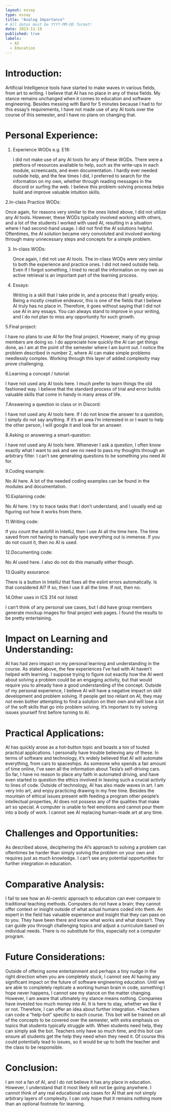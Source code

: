```yaml
---
layout: essay
type: essay
title: "Analog Importance"
# All dates must be YYYY-MM-DD format!
date: 2023-11-19
published: true
labels:
  - AI
  - Education
---
```

# Introduction:

Artificial Intelligence tools have started to make waves in various fields, from art to writing. I believe that AI has no place in any of these fields. My stance remains unchanged when it comes to education and software engineering. Besides messing with Bard for 5 minutes because I had to for this essay’s requirements, I have not made use of any AI tools over the course of this semester, and I have no plans on changing that. 


# Personal Experience:

1. Experience WODs e.g. E18:

   I did not make use of any AI tools for any of these WODs. There were a plethora of resources available to help, such as the write-ups in each module, screencasts, and even documentation. I hardly ever needed outside help, and the few times I did, I preferred to search for the information on my own, whether through reading messages in the discord or surfing the web. I believe this problem-solving process helps build and improve valuable intuition skills.

2.In-class Practice WODs:
   
   Once again, for reasons very similar to the ones listed above, I did not utilize any AI tools. However, these WODs typically involved working with others, and a lot of the students I worked with used AI, resulting in a situation where I had second-hand usage. I did not find the AI solutions helpful. Oftentimes, the AI solution became very convoluted and involved working through many unnecessary steps and concepts for a simple problem. 

3. In-class WODs:

   Once again, I did not use AI tools. The in-class WODs were very similar to both the experience and practice ones. I did not need outside help. Even if I forgot something, I tried to recall the information on my own as active retrieval is an important part of the learning process. 

5. Essays:

   Writing is a skill that I take pride in, and a process that I greatly enjoy. Being a mostly creative endeavor, this is one of the fields that I believe AI truly has no place in. Therefore, it goes without saying that I did not use AI in any essays. You can always stand to improve in your writing, and I do not plan to miss any opportunity for such growth.   

5.Final project:
   
   I have no plans to use AI for the final project. However, many of my group members are doing so. I do appreciate how quickly the AI can get things done, as I am at the point of the semester where I am burnt out. I notice the problem described in number 2, where AI can make simple problems needlessly complex. Working through this layer of added complexity may prove challenging.  

6.Learning a concept / tutorial:
   
   I have not used any AI tools here. I much prefer to learn things the old fashioned way. I believe that the standard process of trial and error builds valuable skills that come in handy in many areas of life. 

7.Answering a question in class or in Discord:
   
   I have not used any AI tools here. If I do not know the answer to a question, I simply do not say anything. If it’s an area I’m interested in or I want to help the other person, I will google it and look for an answer. 

8.Asking or answering a smart-question:
   
   I have not used any AI tools here. Whenever I ask a question, I often know exactly what I want to ask and see no need to pass my thoughts through an arbitrary filter. I can’t see generating questions to be something you need AI for. 

9.Coding example:
  
   No AI here. A lot of the needed coding examples can be found in the modules and documentation. 

10.Explaining code:
   
   No AI here. I try to trace tasks that I don’t understand, and I usually end up figuring out how it works from there. 

11.Writing code:
   
   If you count the autofill in IntelliJ, then I use AI all the time here. The time saved from not having to manually type everything out is immense. If you do not count it, then no AI is used. 

12.Documenting code:
   
   No AI used here. I also do not do this manually either though. 

13.Quality assurance:
   
   There is a button in IntelliJ that fixes all the eslint errors automatically. Is that considered AI? If so, then I use it all the time. If not, then no. 

14.Other uses in ICS 314 not listed:
   
   I can’t think of any personal use cases, but I did have group members generate mockup images for final project web pages. I found the results to be pretty entertaining. 



# Impact on Learning and Understanding: 

AI has had zero impact on my personal learning and understanding in the course. As stated above, the few experiences I’ve had with AI haven’t helped with learning. I suppose trying to figure out exactly how the AI went about solving a problem could be an engaging activity, but that would require you to already have a good understanding of the concept. Outside of my personal experience, I believe AI will have a negative impact on skill development and problem solving. If people get too reliant on AI, they may not even bother attempting to find a solution on their own and will lose a lot of the soft skills that go into problem solving. It’s important to try solving issues yourself first before turning to AI. 

# Practical Applications:
AI has quickly arose as a hot-button topic and boasts a ton of touted practical applications. I personally have trouble believing any of these. In terms of software and technology, it’s widely believed that AI will automate everything, from cars to spaceships. As someone who spends a fair amount of time online, I’ve seen all the information about Tesla’s self-driving cars. So far, I have no reason to place any faith in automated driving, and have even started to question the ethics involved in leaving such a crucial activity to lines of code. Outside of technology, AI has also made waves in art. I am very into art, and enjoy practicing drawing in my free time. Besides the mountain of ethical issues present with feeding a program other people’s intellectual properties, AI does not possess any of the qualities that make art so special. A computer is unable to feel emotions and cannot pour them into a body of work. I cannot see AI replacing human-made art at any time. 

# Challenges and Opportunities:
As described above, deciphering the AI’s approach to solving a problem can oftentimes be harder than simply solving the problem on your own and requires just as much knowledge. I can’t see any potential opportunities for further integration in education. 

# Comparative Analysis:
I fail to see how an AI-centric approach to education can ever compare to traditional teaching methods. Computers do not have a brain; they cannot offer context or insight outside of what actual humans coded into them. An expert in the field has valuable experience and insight that they can pass on to you. They have been there and know what works and what doesn’t. They can guide you through challenging topics and adjust a curriculum based on individual needs. There is no substitute for this, especially not a computer program. 

# Future Considerations: 
Outside of offering some entertainment and perhaps a tiny nudge in the right direction when you are completely stuck, I cannot see AI having any significant impact on the future of software engineering education. Until we are able to completely replicate a working human brain in code, something I hope never happens, I cannot see my stance on the matter changing. However, I am aware that ultimately my stance means nothing. Companies have invested too much money into AI. It is here to stay, whether we like it or not. Therefore, I can offer an idea about further integration. 
  *Teachers can code a “help-bot” specific to each course. This bot will be trained on all of the concepts to be covered over the semester, with extra emphasis on topics that students typically struggle with. When students need help, they can simply ask the bot. Teachers only have so much time, and this bot can ensure all students get the help they need when they need it. Of course this could potentially lead to issues, so it would be up to both the teacher and the class to be responsible. 

# Conclusion: 
I am not a fan of AI, and I do not believe it has any place in education. However, I understand that it most likely will not be going anywhere. I cannot think of any real educational use cases for AI that are not simply arbitrary layers of complexity. I can only hope that it remains nothing more than an optional footnote for learning. 
